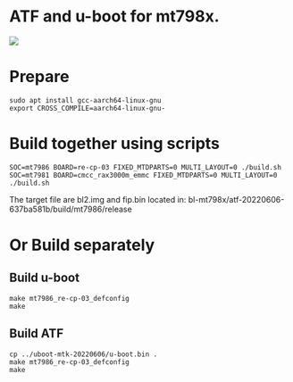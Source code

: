# ATF and u-boot for mt798x.

![](/u-boot.gif)

# Prepare
```
sudo apt install gcc-aarch64-linux-gnu
export CROSS_COMPILE=aarch64-linux-gnu-
```

# Build together using scripts
```
SOC=mt7986 BOARD=re-cp-03 FIXED_MTDPARTS=0 MULTI_LAYOUT=0 ./build.sh
SOC=mt7981 BOARD=cmcc_rax3000m_emmc FIXED_MTDPARTS=0 MULTI_LAYOUT=0 ./build.sh
```
The target file are bl2.img and fip.bin located in:
bl-mt798x/atf-20220606-637ba581b/build/mt7986/release

# Or Build separately
## Build u-boot
```
make mt7986_re-cp-03_defconfig
make
```
## Build ATF
```
cp ../uboot-mtk-20220606/u-boot.bin .
make mt7986_re-cp-03_defconfig
make
```
